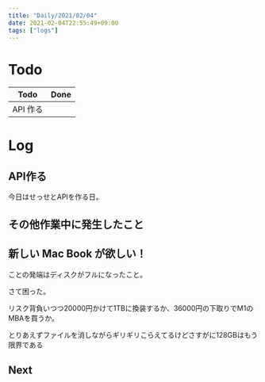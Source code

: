 ```yaml
---
title: "Daily/2021/02/04"
date: 2021-02-04T22:55:49+09:00
tags: ["logs"]
---
```


# Todo

| Todo     | Done |
| -------- | ---- |
| API 作る |      |

# Log

## API作る

今日はせっせとAPIを作る日。

## その他作業中に発生したこと

## 新しい Mac Book が欲しい！

ことの発端はディスクがフルになったこと。

さて困った。

リスク背負いつつ20000円かけて1TBに換装するか、36000円の下取りでM1のMBAを買うか。

とりあえずファイルを消しながらギリギリこらえてるけどさすがに128GBはもう限界である

## Next
